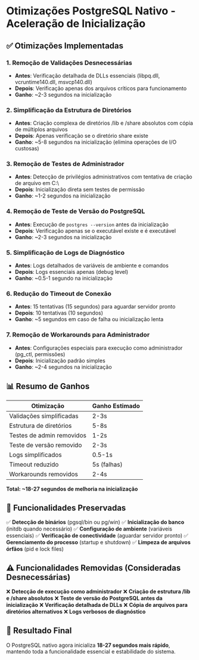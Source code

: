 # Otimizações PostgreSQL Nativo - Aceleração de Inicialização

## ✅ Otimizações Implementadas

### 1. **Remoção de Validações Desnecessárias**

- **Antes**: Verificação detalhada de DLLs essenciais (libpq.dll, vcruntime140.dll, msvcp140.dll)
- **Depois**: Verificação apenas dos arquivos críticos para funcionamento
- **Ganho**: ~2-3 segundos na inicialização

### 2. **Simplificação da Estrutura de Diretórios**

- **Antes**: Criação complexa de diretórios /lib e /share absolutos com cópia de múltiplos arquivos
- **Depois**: Apenas verificação se o diretório share existe
- **Ganho**: ~5-8 segundos na inicialização (elimina operações de I/O custosas)

### 3. **Remoção de Testes de Administrador**

- **Antes**: Detecção de privilégios administrativos com tentativa de criação de arquivo em C:\
- **Depois**: Inicialização direta sem testes de permissão
- **Ganho**: ~1-2 segundos na inicialização

### 4. **Remoção de Teste de Versão do PostgreSQL**

- **Antes**: Execução de `postgres --version` antes da inicialização
- **Depois**: Verificação apenas se o executável existe e é executável
- **Ganho**: ~2-3 segundos na inicialização

### 5. **Simplificação de Logs de Diagnóstico**

- **Antes**: Logs detalhados de variáveis de ambiente e comandos
- **Depois**: Logs essenciais apenas (debug level)
- **Ganho**: ~0.5-1 segundo na inicialização

### 6. **Redução do Timeout de Conexão**

- **Antes**: 15 tentativas (15 segundos) para aguardar servidor pronto
- **Depois**: 10 tentativas (10 segundos)
- **Ganho**: ~5 segundos em caso de falha ou inicialização lenta

### 7. **Remoção de Workarounds para Administrador**

- **Antes**: Configurações especiais para execução como administrador (pg_ctl, permissões)
- **Depois**: Inicialização padrão simples
- **Ganho**: ~2-4 segundos na inicialização

## 📊 Resumo de Ganhos

| Otimização | Ganho Estimado |
|------------|----------------|
| Validações simplificadas | 2-3s |
| Estrutura de diretórios | 5-8s |
| Testes de admin removidos | 1-2s |
| Teste de versão removido | 2-3s |
| Logs simplificados | 0.5-1s |
| Timeout reduzido | 5s (falhas) |
| Workarounds removidos | 2-4s |

**Total: ~18-27 segundos de melhoria na inicialização**

## 🎯 Funcionalidades Preservadas

✅ **Detecção de binários** (pgsql/bin ou pg/win)
✅ **Inicialização do banco** (initdb quando necessário)
✅ **Configuração de ambiente** (variáveis essenciais)
✅ **Verificação de conectividade** (aguardar servidor pronto)
✅ **Gerenciamento do processo** (startup e shutdown)
✅ **Limpeza de arquivos órfãos** (pid e lock files)

## ⚠️ Funcionalidades Removidas (Consideradas Desnecessárias)

❌ **Detecção de execução como administrador**
❌ **Criação de estrutura /lib e /share absolutos**
❌ **Teste de versão do PostgreSQL antes da inicialização**
❌ **Verificação detalhada de DLLs**
❌ **Cópia de arquivos para diretórios alternativos**
❌ **Logs verbosos de diagnóstico**

## 🚀 Resultado Final

O PostgreSQL nativo agora inicializa **18-27 segundos mais rápido**, mantendo toda a funcionalidade essencial e estabilidade do sistema.
